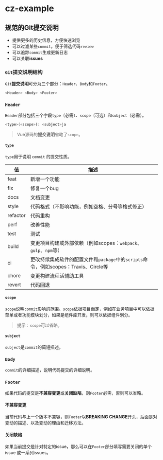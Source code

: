 # cz-example

## 规范的Git提交说明

- 提供更多的历史信息，方便快速浏览
- 可以过滤某些`commit`，便于筛选代码`review`
- 可以追踪`commit`生成更新日志
- 可以关联**issues**

### `Git`提交说明结构

`Git`**提交说明**可分为三个部分：`Header`、`Body`和`Footer`。

```javascript
<Header> <Body> <Footer>
```

### `Header`

`Header`部分包括三个字段`type`（必需）、`scope`（可选）和`subject`（必需）。

```javascript
<type>(<scope>): <subject>ja
```

> Vue源码的**提交说明**省略了`scope`。

#### `type`

`type`用于说明 `commit` 的提交性质。

| 值       | 描述                                                         |
| -------- | ------------------------------------------------------------ |
| feat     | 新增一个功能                                                 |
| fix      | 修复一个bug                                                  |
| docs     | 文档变更                                                     |
| style    | 代码格式（不影响功能，例如空格、分号等格式修正）             |
| refactor | 代码重构                                                     |
| perf     | 改善性能                                                     |
| test     | 测试                                                         |
| build    | 变更项目构建或外部依赖（例如scopes：`webpack`、`gulp`、`npm`等）   |
| ci       | 更改持续集成软件的配置文件和`package`中的`scripts`命令，例如scopes：Travis、Circle等 |
| chore    | 变更构建流程活辅助工具                                       |
| revert   | 代码回退                                                     |

#### `scope`

`scope`说明`commit`影响的范围。`scope`依据项目而定，例如在业务项目中可以依据菜单或者功能模块划分，如果是组件库开发，则可以依据组件划分。

> 提示：`scope`可以省略。

#### `subject`

`subject`是`commit`的简短描述。

### `Body`

`commit`的详细描述，说明代码提交的详细说明。

### `Footer`

如果代码的提交是**不兼容变更**或**关闭缺陷**，则`Footer`必需，否则可以省略。

#### 不兼容变更

当前代码与上一个版本不兼容，则`Footer`以**BREAKING CHANGE**开头，后面是对变动的描述、以及变动的理由和迁移方法。

#### 关闭缺陷

如果当前提交是针对特定的issue，那么可以在`Footer`部分填写需要关闭的单个 issue 或一系列issues。